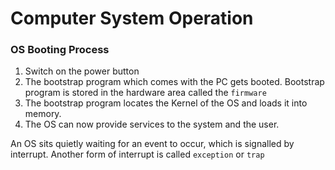 # Computer System Operation

### OS Booting Process

1. Switch on the power button
2. The bootstrap program which comes with the PC gets booted.
Bootstrap program is stored in the hardware area called the ```firmware```
3. The bootstrap program locates the Kernel of the OS and loads it into memory.
4. The OS can now provide services to the system and the user.

An OS sits quietly waiting for an event to occur, which is signalled by interrupt.   Another form of interrupt is called ```exception``` or ```trap```
